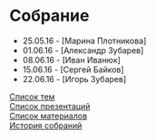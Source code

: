 # Собрание
- 25.05.16 - [Марина Плотникова]
- 01.06.16 - [Александр Зубарев]
- 08.06.16 - [Иван Иванюк]
- 15.06.16 - [Сергей Байков]
- 22.06.16 - [Игорь Зубарев]

[Список тем](topics.md)  
[Список презентаций](presentation.md)  
[Список материалов](material/README.md)  
[История собраний](history.md)  

